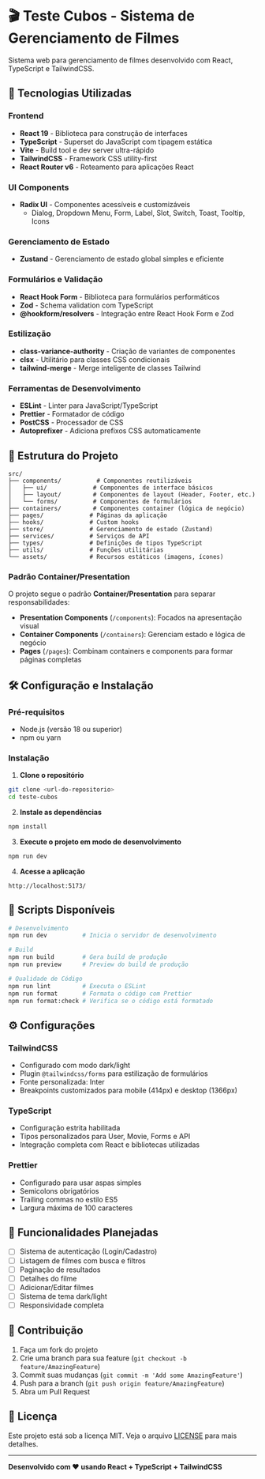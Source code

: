# 🎬 Teste Cubos - Sistema de Gerenciamento de Filmes

Sistema web para gerenciamento de filmes desenvolvido com React, TypeScript e TailwindCSS.

## 🚀 Tecnologias Utilizadas

### Frontend
- **React 19** - Biblioteca para construção de interfaces
- **TypeScript** - Superset do JavaScript com tipagem estática
- **Vite** - Build tool e dev server ultra-rápido
- **TailwindCSS** - Framework CSS utility-first
- **React Router v6** - Roteamento para aplicações React

### UI Components
- **Radix UI** - Componentes acessíveis e customizáveis
  - Dialog, Dropdown Menu, Form, Label, Slot, Switch, Toast, Tooltip, Icons

### Gerenciamento de Estado
- **Zustand** - Gerenciamento de estado global simples e eficiente

### Formulários e Validação
- **React Hook Form** - Biblioteca para formulários performáticos
- **Zod** - Schema validation com TypeScript
- **@hookform/resolvers** - Integração entre React Hook Form e Zod

### Estilização
- **class-variance-authority** - Criação de variantes de componentes
- **clsx** - Utilitário para classes CSS condicionais
- **tailwind-merge** - Merge inteligente de classes Tailwind

### Ferramentas de Desenvolvimento
- **ESLint** - Linter para JavaScript/TypeScript
- **Prettier** - Formatador de código
- **PostCSS** - Processador de CSS
- **Autoprefixer** - Adiciona prefixos CSS automaticamente

## 📁 Estrutura do Projeto

```
src/
├── components/          # Componentes reutilizáveis
│   ├── ui/             # Componentes de interface básicos
│   ├── layout/         # Componentes de layout (Header, Footer, etc.)
│   └── forms/          # Componentes de formulários
├── containers/         # Componentes container (lógica de negócio)
├── pages/             # Páginas da aplicação
├── hooks/             # Custom hooks
├── store/             # Gerenciamento de estado (Zustand)
├── services/          # Serviços de API
├── types/             # Definições de tipos TypeScript
├── utils/             # Funções utilitárias
└── assets/            # Recursos estáticos (imagens, ícones)
```

### Padrão Container/Presentation

O projeto segue o padrão **Container/Presentation** para separar responsabilidades:

- **Presentation Components** (`/components`): Focados na apresentação visual
- **Container Components** (`/containers`): Gerenciam estado e lógica de negócio
- **Pages** (`/pages`): Combinam containers e components para formar páginas completas

## 🛠️ Configuração e Instalação

### Pré-requisitos
- Node.js (versão 18 ou superior)
- npm ou yarn

### Instalação

1. **Clone o repositório**
```bash
git clone <url-do-repositorio>
cd teste-cubos
```

2. **Instale as dependências**
```bash
npm install
```

3. **Execute o projeto em modo de desenvolvimento**
```bash
npm run dev
```

4. **Acesse a aplicação**
```
http://localhost:5173/
```

## 📜 Scripts Disponíveis

```bash
# Desenvolvimento
npm run dev          # Inicia o servidor de desenvolvimento

# Build
npm run build        # Gera build de produção
npm run preview      # Preview do build de produção

# Qualidade de Código
npm run lint         # Executa o ESLint
npm run format       # Formata o código com Prettier
npm run format:check # Verifica se o código está formatado
```

## ⚙️ Configurações

### TailwindCSS
- Configurado com modo dark/light
- Plugin `@tailwindcss/forms` para estilização de formulários
- Fonte personalizada: Inter
- Breakpoints customizados para mobile (414px) e desktop (1366px)

### TypeScript
- Configuração estrita habilitada
- Tipos personalizados para User, Movie, Forms e API
- Integração completa com React e bibliotecas utilizadas

### Prettier
- Configurado para usar aspas simples
- Semicolons obrigatórios
- Trailing commas no estilo ES5
- Largura máxima de 100 caracteres

## 🎯 Funcionalidades Planejadas

- [ ] Sistema de autenticação (Login/Cadastro)
- [ ] Listagem de filmes com busca e filtros
- [ ] Paginação de resultados
- [ ] Detalhes do filme
- [ ] Adicionar/Editar filmes
- [ ] Sistema de tema dark/light
- [ ] Responsividade completa

## 🤝 Contribuição

1. Faça um fork do projeto
2. Crie uma branch para sua feature (`git checkout -b feature/AmazingFeature`)
3. Commit suas mudanças (`git commit -m 'Add some AmazingFeature'`)
4. Push para a branch (`git push origin feature/AmazingFeature`)
5. Abra um Pull Request

## 📝 Licença

Este projeto está sob a licença MIT. Veja o arquivo [LICENSE](LICENSE) para mais detalhes.

---

**Desenvolvido com ❤️ usando React + TypeScript + TailwindCSS**